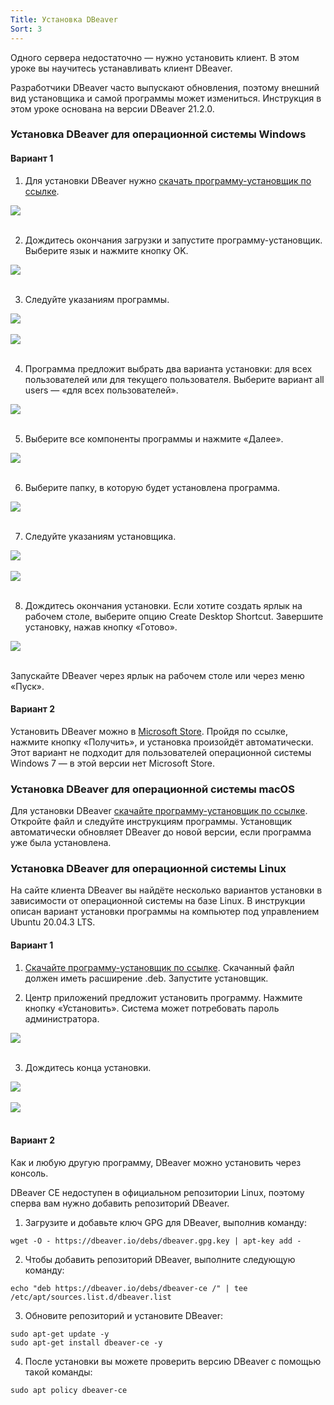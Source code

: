```yaml
---
Title: Установка DBeaver
Sort: 3
---
```


Одного сервера недостаточно — нужно установить клиент. В этом уроке вы научитесь устанавливать клиент DBeaver. 

Разработчики DBeaver часто выпускают обновления, поэтому внешний вид установщика и самой программы может измениться. Инструкция в этом уроке основана на версии DBeaver 21.2.0.

### Установка DBeaver для операционной системы Windows

#### Вариант 1

1. Для установки DBeaver нужно [скачать программу-установщик по ссылке](https://dbeaver.io/download/).

<img src="%base_url%/images/3.0_1440_1637314003.png">
<br><br>

2. Дождитесь окончания загрузки и запустите программу-установщик. Выберите язык и нажмите кнопку OK.

<img src="%base_url%/images/3.1_1440_1637314031.png">
<br><br>

3. Следуйте указаниям программы.

<img src="%base_url%/images/3.2_1440_1637314062.png">
<br><br>

<img src="%base_url%/images/3.3_1440_1637314067.png">
<br><br>

4. Программа предложит выбрать два варианта установки: для всех пользователей или для текущего пользователя. Выберите вариант all users — «для всех пользователей».

<img src="%base_url%/images/3.4_1440_1637314114.png">
<br><br>

5. Выберите все компоненты программы и нажмите «Далее».

<img src="%base_url%/images/3.5_1440_1637314134.png">
<br><br>

6. Выберите папку, в которую будет установлена программа.

<img src="%base_url%/images/3.6_1440_1637314163.png">
<br><br>

7. Следуйте указаниям установщика.

<img src="%base_url%/images/3.7_1440_1637314192.png">
<br><br>

<img src="%base_url%/images/3.8_1440_1637314196.png">
<br><br>

8. Дождитесь окончания установки. Если хотите создать ярлык на рабочем столе, выберите опцию Create Desktop Shortcut. Завершите установку, нажав кнопку «Готово».

<img src="%base_url%/images/3.9_1440_1637314240.png">
<br><br>

Запускайте DBeaver через ярлык на рабочем столе или через меню «Пуск». 

#### Вариант 2

Установить DBeaver можно в [Microsoft Store](https://www.microsoft.com/store/apps/9PNKDR50694P). Пройдя по ссылке, нажмите кнопку «Получить», и установка произойдёт автоматически. Этот вариант не подходит для пользователей операционной системы Windows 7 — в этой версии нет Microsoft Store. 

### Установка DBeaver для операционной системы macOS

Для установки DBeaver [скачайте программу-установщик по ссылке](https://dbeaver.io/download/). Откройте файл и следуйте инструкциям программы. 
Установщик автоматически обновляет DBeaver до новой версии, если программа уже была установлена. 

### Установка DBeaver для операционной системы Linux

На сайте клиента DBeaver вы найдёте несколько вариантов установки в зависимости от операционной системы на базе Linux. 
В инструкции описан вариант установки программы на компьютер под управлением Ubuntu 20.04.3 LTS.

#### Вариант 1

1. [Скачайте программу-установщик по ссылке](https://dbeaver.io/download/). Скачанный файл должен иметь расширение .deb. Запустите установщик.

2. Центр приложений предложит установить программу. Нажмите кнопку «Установить». Система может потребовать пароль администратора.

<img src="%base_url%/images/3.10_1440_1637314388.png">
<br><br>

3. Дождитесь конца установки.

<img src="%base_url%/images/3.11_1440_1637314410.png">
<br><br>

<img src="%base_url%/images/3.12_1440_1637314433.png">
<br><br>

#### Вариант 2

Как и любую другую программу, DBeaver можно установить через консоль. 

DBeaver CE недоступен в официальном репозитории Linux, поэтому сперва вам нужно добавить репозиторий DBeaver.

1. Загрузите и добавьте ключ GPG для DBeaver, выполнив команду:

```
wget -O - https://dbeaver.io/debs/dbeaver.gpg.key | apt-key add -
```

2. Чтобы добавить репозиторий DBeaver, выполните следующую команду:

```
echo "deb https://dbeaver.io/debs/dbeaver-ce /" | tee /etc/apt/sources.list.d/dbeaver.list
```

3. Обновите репозиторий и установите DBeaver:

```
sudo apt-get update -y
sudo apt-get install dbeaver-ce -y
```

4. После установки вы можете проверить версию DBeaver с помощью такой команды:

```
sudo apt policy dbeaver-ce
```